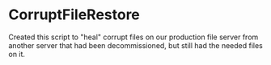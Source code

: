 # CorruptFileRestore
Created this script to "heal" corrupt files on our production file server from another server that had been decommissioned, but still had the needed files on it.

